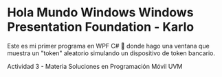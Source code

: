 # Hola Mundo Windows Windows Presentation Foundation - Karlo

Este es mi primer programa en WPF C# 🥳 donde hago una ventana que muestra un "token" aleatorio simulando un dispositivo de token bancario.

Actividad 3 - Materia Soluciones en Programación Móvil UVM
